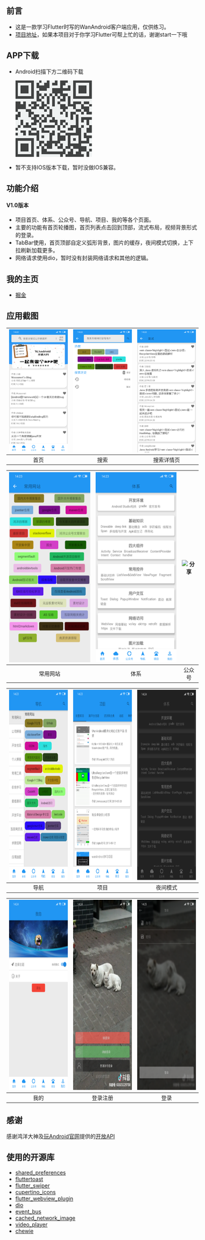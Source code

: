 ## 前言

- 这是一款学习Flutter时写的WanAndroid客户端应用，仅供练习。
- [项目地址](https://github.com/FOnlyJack/flutter_demo)，如果本项目对于你学习Flutter可帮上忙的话，谢谢start一下哦

##  APP下载

- Android扫描下方二维码下载

  ![](screenshot/01.png)

- 暂不支持IOS版本下载，暂时没做IOS兼容。

## 功能介绍

#### V1.0版本

- 项目首页、体系、公众号、导航、项目、我的等各个页面。
- 主要的功能有首页轮播图，首页列表点击回到顶部，流式布局，视频背景形式的登录。
- TabBar使用，首页顶部自定义弧形背景，图片的缓存，夜间模式切换，上下拉刷新加载更多。
- 网络请求使用dio，暂时没有封装网络请求和其他的逻辑。

## 我的主页
 - [掘金](https://juejin.im/user/5874fedd128fe10058366155)
## 应用截图

| <img src="/screenshot/02.png" width="280" alt="首页"/> | <img src="/screenshot/03.png" width="280" alt="搜索"/> | <img src="/screenshot/04.png" width="280" alt="搜索详情页"/> |
| :--: | :--: | :--: |
| 首页 | 搜索 | 搜索详情页 |

| <img src="/screenshot/05.png" width="280" height="498" alt="常用网站"/> | <img src="/screenshot/06.png" width="280" height="498" alt="体系"/> | <img src="/screenshot/07.jpg" width="280" height="498" alt="分享"/> |
| :--: | :--: | :--: |
| 常用网站 | 体系 | 公众号 |

| <img src="/screenshot/08.png" width="280" height="498" alt="导航"/> | <img src="/screenshot/09.png" width="280" height="498" alt="项目"/> | <img src="/screenshot/10.png" width="280" height="498" alt="夜间模式"/> |
| :--: | :--: | :--: |
| 导航 | 项目 | 夜间模式 |

| <img src="/screenshot/11.png" width="280" height="498" alt="我的"/> | <img src="/screenshot/12.png" width="280" height="498" alt="登录注册"/> |  <img src="/screenshot/13.png" width="280" height="498" alt="登录"/> |
| :--: | :--: | :--: |
| 我的 | 登录注册 | 登录 |

##  感谢

感谢鸿洋大神及[玩Android官网](http://www.wanandroid.com/)提供的[开放API](http://www.wanandroid.com/blog/show/2)

## 使用的开源库

- [shared_preferences](https://pub.dartlang.org/packages/shared_preferences)
- [fluttertoast](https://pub.dartlang.org/packages/fluttertoast)
- [flutter_swiper](https://pub.flutter-io.cn/packages/flutter_swiper)
- [cupertino_icons](https://pub.flutter-io.cn/packages/cupertino_icons)
- [flutter_webview_plugin](https://pub.flutter-io.cn/packages/flutter_webview_plugin)
- [dio](https://pub.flutter-io.cn/packages/dio)
- [event_bus](https://github.com/marcojakob/dart-event-bus)
- [cached_network_image](https://pub.dev/packages/cached_network_image)
- [video_player](https://pub.dev/packages/video_player)
- [chewie](https://github.com/brianegan/chewie)
